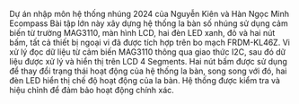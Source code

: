 Dự án nhập môn hệ thống nhúng 2024 của Nguyễn Kiên và Hàn Ngọc Minh
Ecompass
Bài tập lớn này xây dựng hệ thống la bàn số nhúng sử dụng cảm biến từ trường MAG3110, màn hình LCD, hai đèn LED xanh, đỏ và hai nút bấm, tất cả thiết bị ngoại vi đã được tích hợp trên bo mạch FRDM-KL46Z. Vi xử lý đọc dữ liệu từ cảm biến MAG3110 thông qua giao thức I2C, sau đó dữ liệu được xử lý và hiển thị trên LCD 4 Segments. Hai nút bấm được sử dụng để thay đổi trạng thái hoạt động của hệ thống la bàn, song song với đó, hai đèn LED hiển thị chế độ hoạt động của la bàn. Hệ thống được kiểm tra và hiệu chỉnh để đảm bảo hoạt động chính xác.
